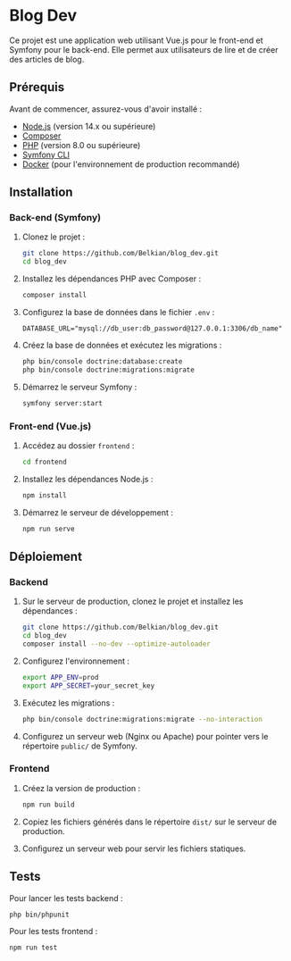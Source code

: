 # Blog Dev

Ce projet est une application web utilisant Vue.js pour le front-end et Symfony pour le back-end. Elle permet aux utilisateurs de lire et de créer des articles de blog.

## Prérequis

Avant de commencer, assurez-vous d'avoir installé :

- [Node.js](https://nodejs.org/) (version 14.x ou supérieure)
- [Composer](https://getcomposer.org/)
- [PHP](https://www.php.net/) (version 8.0 ou supérieure)
- [Symfony CLI](https://symfony.com/download)
- [Docker](https://www.docker.com/) (pour l'environnement de production recommandé)

## Installation

### Back-end (Symfony)

1. Clonez le projet :
   ```bash
   git clone https://github.com/Belkian/blog_dev.git
   cd blog_dev
   ```

2. Installez les dépendances PHP avec Composer :
   ```bash
   composer install
   ```

3. Configurez la base de données dans le fichier `.env` :
   ```dotenv
   DATABASE_URL="mysql://db_user:db_password@127.0.0.1:3306/db_name"
   ```

4. Créez la base de données et exécutez les migrations :
   ```bash
   php bin/console doctrine:database:create
   php bin/console doctrine:migrations:migrate
   ```

5. Démarrez le serveur Symfony :
   ```bash
   symfony server:start
   ```

### Front-end (Vue.js)

1. Accédez au dossier `frontend` :
   ```bash
   cd frontend
   ```

2. Installez les dépendances Node.js :
   ```bash
   npm install
   ```

3. Démarrez le serveur de développement :
   ```bash
   npm run serve
   ```

## Déploiement

### Backend

1. Sur le serveur de production, clonez le projet et installez les dépendances :
   ```bash
   git clone https://github.com/Belkian/blog_dev.git
   cd blog_dev
   composer install --no-dev --optimize-autoloader
   ```

2. Configurez l'environnement :
   ```bash
   export APP_ENV=prod
   export APP_SECRET=your_secret_key
   ```

3. Exécutez les migrations :
   ```bash
   php bin/console doctrine:migrations:migrate --no-interaction
   ```

4. Configurez un serveur web (Nginx ou Apache) pour pointer vers le répertoire `public/` de Symfony.

### Frontend

1. Créez la version de production :
   ```bash
   npm run build
   ```

2. Copiez les fichiers générés dans le répertoire `dist/` sur le serveur de production.

3. Configurez un serveur web pour servir les fichiers statiques.

## Tests

Pour lancer les tests backend :
```bash
php bin/phpunit
```

Pour les tests frontend :
```bash
npm run test
```
